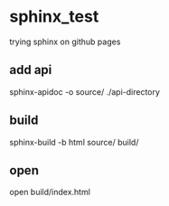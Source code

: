 # sphinx_test
trying sphinx on github pages

## add api
sphinx-apidoc -o source/ ./api-directory

## build
sphinx-build -b html source/ build/

## open 
open build/index.html

